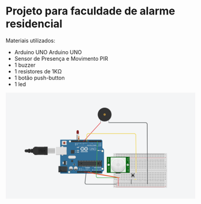 # Projeto para faculdade de alarme residencial

Materiais utilizados:

- Arduino UNO Arduino UNO
- Sensor de Presença e Movimento PIR
- 1 buzzer
- 1 resistores de 1KΩ
- 1 botão push-button
- 1 led

![img](https://github.com/gabrieImoreira/presence-sensor/blob/main/archives/project.png)
